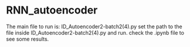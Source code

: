 # RNN_autoencoder
The main file to run is: ID_Autoencoder2-batch2(4).py
set the path to the file inside ID_Autoencoder2-batch2(4).py and run.
check the .ipynb file to see some results.
